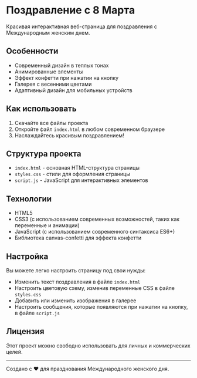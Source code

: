 # Поздравление с 8 Марта

Красивая интерактивная веб-страница для поздравления с Международным женским днем.

## Особенности

- Современный дизайн в теплых тонах
- Анимированные элементы
- Эффект конфетти при нажатии на кнопку
- Галерея с весенними цветами
- Адаптивный дизайн для мобильных устройств

## Как использовать

1. Скачайте все файлы проекта
2. Откройте файл `index.html` в любом современном браузере
3. Наслаждайтесь красивым поздравлением!

## Структура проекта

- `index.html` - основная HTML-структура страницы
- `styles.css` - стили для оформления страницы
- `script.js` - JavaScript для интерактивных элементов

## Технологии

- HTML5
- CSS3 (с использованием современных возможностей, таких как переменные и анимации)
- JavaScript (с использованием современного синтаксиса ES6+)
- Библиотека canvas-confetti для эффекта конфетти

## Настройка

Вы можете легко настроить страницу под свои нужды:

- Изменить текст поздравления в файле `index.html`
- Настроить цветовую схему, изменив переменные CSS в файле `styles.css`
- Добавить или изменить изображения в галерее
- Настроить сообщения, которые появляются при нажатии на кнопку, в файле `script.js`

## Лицензия

Этот проект можно свободно использовать для личных и коммерческих целей.

---

Создано с ❤️ для празднования Международного женского дня. 